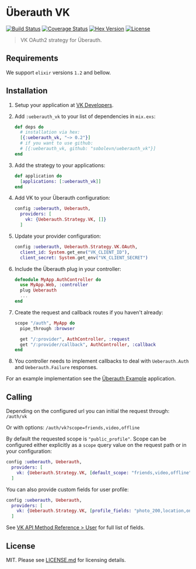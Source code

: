 # Überauth VK

[![Build Status][travis-img]][travis] [![Coverage Status][coverage-img]][coverage] [![Hex Version][hex-img]][hex] [![License][license-img]][license]

> VK OAuth2 strategy for Überauth.

## Requirements

We support `elixir` versions `1.2` and bellow.

## Installation

1. Setup your application at [VK Developers](https://vk.com/dev).

2. Add `:ueberauth_vk` to your list of dependencies in `mix.exs`:

    ```elixir
    def deps do
      # installation via hex:
      [{:ueberauth_vk, "~> 0.2"}]
      # if you want to use github:
      # [{:ueberauth_vk, github: "sobolevn/ueberauth_vk"}]
    end
    ```

3. Add the strategy to your applications:

    ```elixir
    def application do
      [applications: [:ueberauth_vk]]
    end
    ```

4. Add VK to your Überauth configuration:

    ```elixir
    config :ueberauth, Ueberauth,
      providers: [
        vk: {Ueberauth.Strategy.VK, []}
      ]
    ```

5.  Update your provider configuration:

    ```elixir
    config :ueberauth, Ueberauth.Strategy.VK.OAuth,
      client_id: System.get_env("VK_CLIENT_ID"),
      client_secret: System.get_env("VK_CLIENT_SECRET")
    ```

6.  Include the Überauth plug in your controller:

    ```elixir
    defmodule MyApp.AuthController do
      use MyApp.Web, :controller
      plug Ueberauth
      ...
    end
    ```

7.  Create the request and callback routes if you haven't already:

    ```elixir
    scope "/auth", MyApp do
      pipe_through :browser

      get "/:provider", AuthController, :request
      get "/:provider/callback", AuthController, :callback
    end
    ```

8. You controller needs to implement callbacks to deal with `Ueberauth.Auth` and `Ueberauth.Failure` responses.

For an example implementation see the [Überauth Example](https://github.com/ueberauth/ueberauth_example) application.

## Calling

Depending on the configured url you can initial the request through: `/auth/vk`

Or with options: `/auth/vk?scope=friends,video,offline`

By default the requested scope is `"public_profile"`. Scope can be configured either explicitly as a `scope` query value on the request path or in your configuration:

```elixir
config :ueberauth, Ueberauth,
  providers: [
    vk: {Ueberauth.Strategy.VK, [default_scope: "friends,video,offline"]}
  ]
```

You can also provide custom fields for user profile:

```elixir
config :ueberauth, Ueberauth,
  providers: [
    vk: {Ueberauth.Strategy.VK, [profile_fields: "photo_200,location,online"]}
  ]
```

See [VK API Method Reference > User](https://vk.com/dev/users.get) for full list of fields.


## License

MIT. Please see [LICENSE.md](https://github.com/sobolevn/ueberauth_vk/blob/master/LICENSE.md) for licensing details.

  [travis-img]: https://img.shields.io/travis/sobolevn/ueberauth_vk/master.svg
  [travis]: https://travis-ci.org/sobolevn/ueberauth_vk
  [coverage-img]: https://coveralls.io/repos/github/sobolevn/ueberauth_vk/badge.svg?branch=master
  [coverage]: https://coveralls.io/github/sobolevn/ueberauth_vk?branch=master
  [hex-img]: https://img.shields.io/hexpm/v/ueberauth_vk.svg
  [hex]: https://hex.pm/packages/ueberauth_vk
  [license-img]: http://img.shields.io/badge/license-MIT-brightgreen.svg
  [license]: http://opensource.org/licenses/MIT
